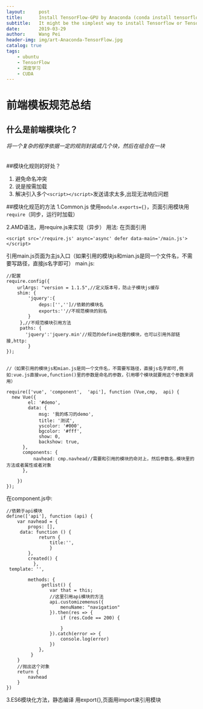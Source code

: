 ```yaml
---
layout:     post
title:      Install TensorFlow-GPU by Anaconda (conda install tensorflow-gpu)
subtitle:   It might be the simplest way to install Tensorflow or Tensorflow-GPU by conda install in the conda environment
date:       2019-03-29
author:     Wang Pei
header-img: img/art-Anaconda-TensorFlow.jpg
catalog: true
tags:
    - ubuntu
    - TensorFlow
    - 深度学习
    - CUDA
---
```


# 前端模板规范总结
## 什么是前端模块化？
###### 将一个复杂的程序依据一定的规则封装成几个块，然后在组合在一块

##模块化规则的好处？
1. 避免命名冲突
2. 说是按需加载
3. 解决引入多个`<script></script>`发送请求太多,出现无法响应问题

##模块化规范的方法
1.Common.js 
使用`module.exports={}`，页面引用模块用`require`（同步，运行时加载）

2.AMD语法，用require.js来实现（异步）
用法:
在页面引用
```
<script src='/require.js' async='async' defer data-main='/main.js'>
</script>
```
引用main.js页面为主js入口（如果引用的模块js和mian.js是同一个文件名，不需要写路径，直接js名字即可）
main.js:
```
//配置
require.config({
    urlArgs: "version = 1.1.5",//定义版本号，防止子模块js缓存
    shim: {
        'jquery':{
            deps:['','']//依赖的模块名
            exports:''//不规范模块的别名
        }
     },//不规范模块引用方法
     paths: {
       'jquery':'jquery.min'//规范的define处理的模块，也可以引用外部链接,http:
        }
});


//（如果引用的模块js和mian.js是同一个文件名，不需要写路径，直接js名字即可,例如:vue.js直接vue,function()里的参数是命名的参数，引用哪个模块就要用这个参数来调用）

require(['vue', 'component',  'api'], function (Vue,cmp,  api) {
  new Vue({
        el: '#demo',
        data: {
            msg: '我的练习的demo',
            title: '测试',
            yscolor: '#000',
            bgcolor: '#fff',
            show: 0,
            backshow: true,
      },
      components: {
          navhead: cmp.navhead//需要和引用的模块的命对上，然后参数名.模块里的方法或者属性或者对象
      },

    })
});

```
在component.js中:
```
//依赖于api模块
define(['api'], function (api) {
    var navhead = {
        props: [],
     data: function () {
            return {
                title:'',
                }
        },
        created() {
          },
 template: '',

        methods: {
             getlist() {
                var that = this;
                //这里引用api模块的方法
                api.customizemenus({
                    menuName: "navigation"
                }).then(res => {
                    if (res.Code == 200) {
                       
                    }
                }).catch(error => {
                    console.log(error)
                })
            },
         }
    }
    //抛出这个对象
    return {
        navhead
    }
}) 

```
3.ES6模块化方法，静态编译
用export{},页面用import来引用模块




